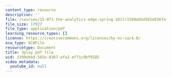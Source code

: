 ```yaml
---
content_type: resource
description: ''
file: /courses/15-071-the-analytics-edge-spring-2017/3399ebbd565e8367afa2ef71c9bf9185_JtIa7ofeXIY.pdf
file_size: 17927
file_type: application/pdf
learning_resource_types: []
license: https://creativecommons.org/licenses/by-nc-sa/4.0/
ocw_type: OCWFile
resourcetype: Document
title: 3play pdf file
uid: 3399ebbd-565e-8367-afa2-ef71c9bf9185
video_metadata:
  youtube_id: null
---
```

